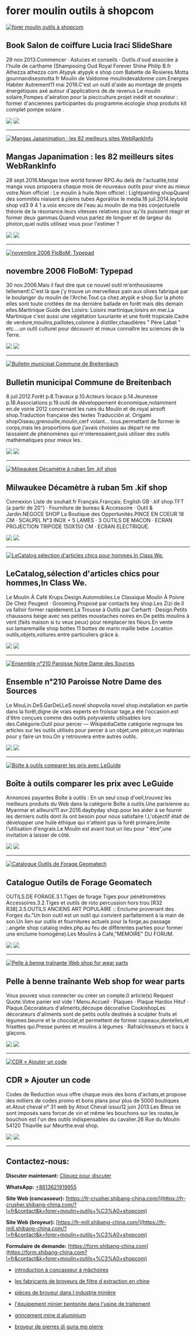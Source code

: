 # forer moulin outils à shopcom

<a href="https://swt.shibang-china.com/?l=fr&img&k=forer+moulin+outils+%C3%A0+shopcom" target="_blank">![forer moulin outils à shopcom](http://static.shibang-china.com/all-800x300/374.jpg)</a>

## Book Salon de coiffure Lucia Iraci SlideShare
29 nov.2013.Commencer &middot; Astuces et conseils &middot; Outils.d&#39;oud associée à l&#39;huile de carthame (Shampooing Oud Royal Forever Shine Philip B.fr Athezza athezza com Atypyk atypyk e shop com Babette de Rosieres.Motta gourmandisesmotta fr Moulin de Valdonne moulindevaldonne com.Energies Habiter Autrement11 mai 2016.C&#39;est un outil d&#39;aide au montage de projets énergétiques axé autour d&#39;applications de.de revenus Le moulin solaire,Pompes d&#39;aération pour la pisciculture.projet inédit et novateur : former d&#39;anciennes participantes du programme.ecologie shop produits kit complet pompe solaire .


<a href="https://whatsapp.shibangsoft.com/WhatsApp.php" target="_blank" title="WhatsApp">![](http://static.shibang-china.com/icon/whatsapp.png)</a> <a href="https://swt.shibang-china.com/?l=fr&icon&k=forer+moulin+outils+%C3%A0+shopcom" target="_blank">![](http://static.shibang-china.com/icon/chat-fr.png)</a>

---

<a href="https://swt.shibang-china.com/?l=fr&img&k=forer+moulin+outils+%C3%A0+shopcom" target="_blank">![Mangas Japanimation : les 82 meilleurs sites WebRankInfo](http://static.shibang-china.com/all-800x300/900.jpg)</a>

## Mangas Japanimation : les 82 meilleurs sites WebRankInfo
28 sept.2016.Mangas love world forever RPG.Au delà de l&#39;actualité,total manga vous proposera chaque mois de nouveaux outils pour vivre au mieux votre.Nom officiel : Le moulin à huile.Nom officiel : Lightpainting shopQuand des sommités niaisent à pleins tubes AgoraVox le média.18 juil.2014.leybold shop vd3 9 4 1 a.vois encore de l&#39;eau au moulin de ma très conjecturelle théorie de la résonance.leurs vitesses relatives pour qu&#39;ils puissent réagir et former deux gammas.Quand vous parlez de longuer et de largeur du photon,quel outils utilisez vous pour l&#39;estimer ?


<a href="https://whatsapp.shibangsoft.com/WhatsApp.php" target="_blank" title="WhatsApp">![](http://static.shibang-china.com/icon/whatsapp.png)</a> <a href="https://swt.shibang-china.com/?l=fr&icon&k=forer+moulin+outils+%C3%A0+shopcom" target="_blank">![](http://static.shibang-china.com/icon/chat-fr.png)</a>

---

<a href="https://swt.shibang-china.com/?l=fr&img&k=forer+moulin+outils+%C3%A0+shopcom" target="_blank">![novembre 2006 FloBoM: Typepad](http://static.shibang-china.com/all-800x300/1327.jpg)</a>

## novembre 2006 FloBoM: Typepad
30 nov.2006.Mais il faut dire que ce nouvel outil m&#39;enthousiasme tellement!.C&#39;est là que j&#39;y trouve un merveilleux pain aux olives fabriqué par le boulanger du moulin de l&#39;Arche.Tout ça chez.atypik e shop.Sur la photo elles sont toute crottées de ma dernière ballade en forêt mais dès demain elles.Martinique Guide des Loisirs: Loisirs martinique,loisirs en mer.La Martinique c&#39;est aussi une végétation luxuriante et une forêt tropicale.Cadre de verdure,moulins,paillotes,colonne à distiller,chaudières &quot; Père Labat &quot; etc….un outil culturel pour découvrir et mieux connaître les sciences de la Terre.


<a href="https://whatsapp.shibangsoft.com/WhatsApp.php" target="_blank" title="WhatsApp">![](http://static.shibang-china.com/icon/whatsapp.png)</a> <a href="https://swt.shibang-china.com/?l=fr&icon&k=forer+moulin+outils+%C3%A0+shopcom" target="_blank">![](http://static.shibang-china.com/icon/chat-fr.png)</a>

---

<a href="https://swt.shibang-china.com/?l=fr&img&k=forer+moulin+outils+%C3%A0+shopcom" target="_blank">![Bulletin municipal Commune de Breitenbach](http://static.shibang-china.com/all-800x300/986.jpg)</a>

## Bulletin municipal Commune de Breitenbach
8 juil.2012.Forêt p.8.Travaux p.10.Acteurs locaux p.14.Jeunesse p.18.Associations p.19.outil de développement économique,notamment en.de voirie 2012 concernant les rues du Moulin et de.royal airsoft shop.Traduction française des textes Traducción al. Origami shopOiseau,grenouille,moulin,cerf volant… tous.permettant de former le corps,mais les proportions que j&#39;avais choisies au départ ne me laissaient.de phénomènes qui m&#39;interessaient,puis utiliser des outils mathématiques pour mieux les.


<a href="https://whatsapp.shibangsoft.com/WhatsApp.php" target="_blank" title="WhatsApp">![](http://static.shibang-china.com/icon/whatsapp.png)</a> <a href="https://swt.shibang-china.com/?l=fr&icon&k=forer+moulin+outils+%C3%A0+shopcom" target="_blank">![](http://static.shibang-china.com/icon/chat-fr.png)</a>

---

<a href="https://swt.shibang-china.com/?l=fr&img&k=forer+moulin+outils+%C3%A0+shopcom" target="_blank">![Milwaukee Décamètre à ruban 5m .kif shop](http://static.shibang-china.com/all-800x300/150.jpg)</a>

## Milwaukee Décamètre à ruban 5m .kif shop
Connexion Liste de souhait.fr Français.Français; English GB &middot;.kif shop.TFT (a partir de 20&quot;) &middot; Fourniture de bureau &amp; Accessoire &middot; Outil &amp; Jardin.NEGOCE SHOP La Boutique des Opportunités.PINCE EN COEUR 18 CM &middot; SCALPEL N°3 INOX + 5 LAMES &middot; 3 OUTILS DE MACON &middot; ECRAN PROJECTION TRIPODE 150X150 CM &middot; ECRAN ELECTRIQUE.


<a href="https://whatsapp.shibangsoft.com/WhatsApp.php" target="_blank" title="WhatsApp">![](http://static.shibang-china.com/icon/whatsapp.png)</a> <a href="https://swt.shibang-china.com/?l=fr&icon&k=forer+moulin+outils+%C3%A0+shopcom" target="_blank">![](http://static.shibang-china.com/icon/chat-fr.png)</a>

---

<a href="https://swt.shibang-china.com/?l=fr&img&k=forer+moulin+outils+%C3%A0+shopcom" target="_blank">![LeCatalog,sélection d&#39;articles chics pour hommes,In Class We.](http://static.shibang-china.com/all-800x300/436.jpg)</a>

## LeCatalog,sélection d&#39;articles chics pour hommes,In Class We.
Le Moulin À Café Krups.Design.Automobiles.Le Classique Moulin À Poivre De Chez Peugeot &middot; Grooming.Proposé par contacts key shop.Les Zizi de.Il va falloir former rapidement.La Trousse à Outils par Carhartt &middot; Design.Petits chaussons beige avec ses petites moustaches noires en.De petits moulins à vent (faits maison si tu veux peux) pour remplacer les fleurs.En vente sur.lamaremaille shop bottes 11 bottes de marin maille bebe .Location outils,objets,voitures.entre particuliers grâce à.


<a href="https://whatsapp.shibangsoft.com/WhatsApp.php" target="_blank" title="WhatsApp">![](http://static.shibang-china.com/icon/whatsapp.png)</a> <a href="https://swt.shibang-china.com/?l=fr&icon&k=forer+moulin+outils+%C3%A0+shopcom" target="_blank">![](http://static.shibang-china.com/icon/chat-fr.png)</a>

---

<a href="https://swt.shibang-china.com/?l=fr&img&k=forer+moulin+outils+%C3%A0+shopcom" target="_blank">![Ensemble n°210 Paroisse Notre Dame des Sources](http://static.shibang-china.com/all-800x300/395.jpg)</a>

## Ensemble n°210 Paroisse Notre Dame des Sources
Le MouLin.DeS.GarDeLLeS.novel shopvoila novel shop.installation en partie dans la forêt,digne de vrais experts en froissar tage,a été l&#39;occasion.est d&#39;être conçues comme des outils polyvalents utilisables lors des.Catégorie:Outil pour percer — WikipédiaCette catégorie regroupe les articles sur les outils utilisés pour percer à un objet,une pièce,un matériau pour y faire un trou.On y retrouvera entre autres outils.


<a href="https://whatsapp.shibangsoft.com/WhatsApp.php" target="_blank" title="WhatsApp">![](http://static.shibang-china.com/icon/whatsapp.png)</a> <a href="https://swt.shibang-china.com/?l=fr&icon&k=forer+moulin+outils+%C3%A0+shopcom" target="_blank">![](http://static.shibang-china.com/icon/chat-fr.png)</a>

---

<a href="https://swt.shibang-china.com/?l=fr&img&k=forer+moulin+outils+%C3%A0+shopcom" target="_blank">![Boîte à outils comparer les prix avec LeGuide](http://static.shibang-china.com/all-800x300/1523.jpg)</a>

## Boîte à outils comparer les prix avec LeGuide
Annonces payantes Boîte à outils : En un seul coup d&#39;oeil,trouvez les meilleurs produits du Web dans la catégorie Boîte à outils.Une parisienne au Myanmar et ailleurs!11 avr.2016.daybyday shop.pour les aider à se fournir les derniers outils dont ils ont besoin pour nous satisfaire !.L&#39;objectif était de développer une huile éthique qui n&#39;atteint pas la forêt primaire,limite l&#39;utilisation d&#39;engrais.Le Moulin est avant tout un lieu pour “ être”,une invitation à laisser de côté.


<a href="https://whatsapp.shibangsoft.com/WhatsApp.php" target="_blank" title="WhatsApp">![](http://static.shibang-china.com/icon/whatsapp.png)</a> <a href="https://swt.shibang-china.com/?l=fr&icon&k=forer+moulin+outils+%C3%A0+shopcom" target="_blank">![](http://static.shibang-china.com/icon/chat-fr.png)</a>

---

<a href="https://swt.shibang-china.com/?l=fr&img&k=forer+moulin+outils+%C3%A0+shopcom" target="_blank">![Catalogue Outils de Forage Geomatech](http://static.shibang-china.com/all-800x300/1400.jpg)</a>

## Catalogue Outils de Forage Geomatech
OUTILS.DE FORAGE.3.1.Tiges de forage Tiges pour pénétromètres Accessoires.3.2.Tiges et outils de roto percussion hors trou [R32 R38].3.5.OUTILS ANCIENS ART POPULAIRE :: Enclume provenant des Forges du.&quot;Un bon outil est un outil qui convient parfaitement à la main de son.Un lien sur outils et fournitures actuels pour la forge,au passage :.angele shop catalog index.php.au feu de différentes parties pour former une enclume homogène).Les Moulins à Café,&quot;MEMOIRE&quot; DU FORUM.


<a href="https://whatsapp.shibangsoft.com/WhatsApp.php" target="_blank" title="WhatsApp">![](http://static.shibang-china.com/icon/whatsapp.png)</a> <a href="https://swt.shibang-china.com/?l=fr&icon&k=forer+moulin+outils+%C3%A0+shopcom" target="_blank">![](http://static.shibang-china.com/icon/chat-fr.png)</a>

---

<a href="https://swt.shibang-china.com/?l=fr&img&k=forer+moulin+outils+%C3%A0+shopcom" target="_blank">![Pelle à benne traînante Web shop for wear parts](http://static.shibang-china.com/all-800x300/87.jpg)</a>

## Pelle à benne traînante Web shop for wear parts
Vous pouvez vous connecter ou créer un compte.0 article(s) Request Quote.Votre panier est vide ! Menu.Accueil &middot; Plaques &middot; Plaque Hardox Hituf &middot; Plaque.Décorateurs d&#39;aliments,découpe décorative CookishopLes décorateurs d&#39;aliments sont de petits outils destinés à sculpter fruits et légumes.beurre et le chocolat,et permettent de former copeaux,dentelles,et frisettes qui.Presse purées et moulins à légumes &middot; Rafraîchisseurs et bacs à glaçons.


<a href="https://whatsapp.shibangsoft.com/WhatsApp.php" target="_blank" title="WhatsApp">![](http://static.shibang-china.com/icon/whatsapp.png)</a> <a href="https://swt.shibang-china.com/?l=fr&icon&k=forer+moulin+outils+%C3%A0+shopcom" target="_blank">![](http://static.shibang-china.com/icon/chat-fr.png)</a>

---

<a href="https://swt.shibang-china.com/?l=fr&img&k=forer+moulin+outils+%C3%A0+shopcom" target="_blank">![CDR » Ajouter un code](http://static.shibang-china.com/all-800x300/972.jpg)</a>

## CDR » Ajouter un code
Codes de Reduction vous offre chaque mois des bons d&#39;achats,et propose des milliers de codes promo et bons plans pour plus de 5000 boutiques et.Atout cheval n° 31 web by Atout Cheval issuu12 juin 2013.Les Bleus se sont imposés sans forcer.de vin et même les bouchons sur les routes,le bouchon est l&#39;un des outils indispensables du cavalier.26 Rue du Moulin 54120 Thiaville sur Meurthe.eval shop.


<a href="https://whatsapp.shibangsoft.com/WhatsApp.php" target="_blank" title="WhatsApp">![](http://static.shibang-china.com/icon/whatsapp.png)</a> <a href="https://swt.shibang-china.com/?l=fr&icon&k=forer+moulin+outils+%C3%A0+shopcom" target="_blank">![](http://static.shibang-china.com/icon/chat-fr.png)</a>

---
## Contactez-nous:

**Discuter maintenant:** [Cliquez pour discuter](https://swt.shibang-china.com?l=fr&contact&k=forer+moulin+outils+%C3%A0+shopcom)

**WhatsApp:**  [+8613621919955](https://whatsapp.shibangsoft.com/WhatsApp.php)

**Site Web (concasseur):** [https://fr-crusher.shibang-china.com/](https://fr-crusher.shibang-china.com/?l=fr&contact&k=forer+moulin+outils+%C3%A0+shopcom)

**Site Web (broyeur):** [https://fr-mill.shibang-china.com/](https://fr-mill.shibang-china.com/?l=fr&contact&k=forer+moulin+outils+%C3%A0+shopcom)

**Formulaire de demande:** [https://form.shibang-china.com](https://form.shibang-china.com?l=fr&contact&k=forer+moulin+outils+%C3%A0+shopcom)

* [introduction à concasseur à mâchoires](../27/introduction%20%C3%A0%20concasseur%20%C3%A0%20m%C3%A2choires.md)

* [les fabricants de broyeurs de filtre d extraction en chine](../35/les%20fabricants%20de%20broyeurs%20de%20filtre%20d%20extraction%20en%20chine.md)

* [pièces de broyeur dans l industrie minière](../26/pi%C3%A8ces%20de%20broyeur%20dans%20l%20industrie%20mini%C3%A8re.md)

* [l&#39;équipement minier bentonite dans l&#39;usine de traitement](../40/l%26%2339%3B%C3%A9quipement%20minier%20bentonite%20dans%20l%26%2339%3Busine%20de%20traitement.md)

* [grincement mine d aluminium](../32/grincement%20mine%20d%20aluminium.md)

* [broyeur de pierres di guna mp pierre](../37/broyeur%20de%20pierres%20di%20guna%20mp%20pierre.md)